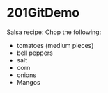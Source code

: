 # 201GitDemo

Salsa recipe:
Chop the following:
* tomatoes (medium pieces)
* bell peppers
* salt
* corn
* onions
* Mangos
